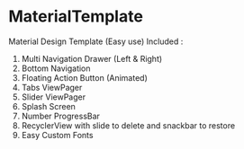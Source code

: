 # MaterialTemplate
Material Design Template (Easy use)
Included :
1. Multi Navigation Drawer (Left & Right)
2. Bottom Navigation
3. Floating Action Button (Animated)
4. Tabs ViewPager
5. Slider ViewPager
6. Splash Screen
7. Number ProgressBar
8. RecyclerView with slide to delete and snackbar to restore
9. Easy Custom Fonts
